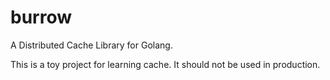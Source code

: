 # burrow
A Distributed Cache Library for Golang.

This is a toy project for learning cache. It should not be used in production.
